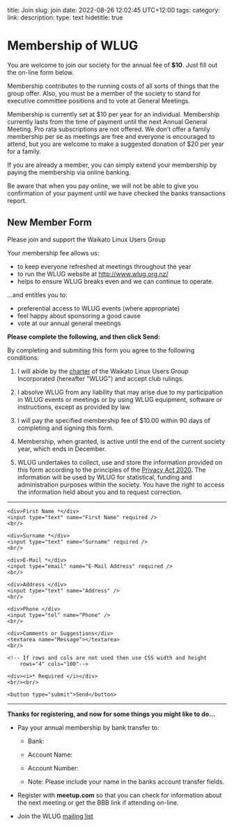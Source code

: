 title: Join
slug: join
date: 2022-08-26 12:02:45 UTC+12:00
tags: 
category: 
link: 
description: 
type: text
hidetitle: true
<!---
Draft completed: 2022-08-28 Ian Stewart
Notes: 
1.  Privacy Act 1993 https://dpmc.govt.nz/our-business-units/cabinet-office/supporting-work-cabinet/cabinet-manual/8-official-information-3

2. 2020 Principles https://www.legislation.govt.nz/act/public/2020/0031/latest/LMS23342.html

Updated 2023-03-09 Changed FormSpree link to Exmple.com. Ian.

2023-08-15 - Ian - Remove details of ASB account
-->

# Membership of WLUG

You are welcome to join our society for the annual fee of **$10**. Just fill out the on-line form below.

Membership contributes to the running costs of all sorts of things that the group offer. Also, you must be a member of the society to stand for executive committee positions and to vote at General Meetings.

Membership is currently set at $10 per year for an individual. Membership currently lasts from the time of payment until the next Annual General Meeting. Pro rata subscriptions are not offered. We don’t offer a family membership per se as meetings are free and everyone is encouraged to attend, but you are welcome to make a suggested donation of $20 per year for a family.


If you are already a member, you can simply extend your membership by paying the membership via online banking.

Be aware that when you pay online, we will not be able to give you confirmation of your payment until we have checked the banks transactions report.


## New Member Form

Please join and support the Waikato Linux Users Group

Your membership fee allows us:

* to keep everyone refreshed at meetings throughout the year
* to run the WLUG website at http://www.wlug.org.nz/
* helps to ensure WLUG breaks even and we can continue to operate.


...and entitles you to:

* preferential access to WLUG events (where appropriate)
* feel happy about sponsoring a good cause
* vote at our annual general meetings


**Please complete the following, and then click Send:**   

By completing and submiting this form you agree to the following conditions:

1. I will abide by the [charter](/charter/charter/) of the Waikato Linux Users Group Incorporated (hereafter
"WLUG") and accept club rulings.

2. I absolve WLUG from any liability that may arise due to my participation in WLUG events or
meetings or by using WLUG equipment, software or instructions, except as provided by
law.

3. I will pay the specified membership fee of $10.00 within 90 days of completing and signing
this form.

4. Membership, when granted, is active until the end of the current society year, which ends in
December.

5. WLUG undertakes to collect, use and store the information provided on this form according
to the principles of the [Privacy Act 2020](https://www.legislation.govt.nz/act/public/2020/0031/latest/LMS23223.html). The information will be used by WLUG for
statistical, funding and administration purposes within the society. You have the right to
access the information held about you and to request correction.


<!--- Add CSS for textarea to increase width -->
<style>
    textarea {
      width: 80%;
      }
</style>
<!--- New Member form. Using formspree to relay the form contents as an e-mail. -->
<hr>

<!-- Remove form action sending to formspree website. Ian 2023-03-07 
<form action="https://formspree.io/f/myyvzbjv" method="POST">
Send to example.com...
-->
<form action="http://www.example.com" method="POST">

    <div>First Name *</div>
    <input type="text" name="First Name" required />
    <br/>

    <div>Surname *</div>
    <input type="text" name="Surname" required />
    <br/>
    
    <div>E-Mail *</div>
    <input type="email" name="E-Mail Address" required />
    <br/>

    <div>Address </div>
    <input type="text" name="Address" />
    <br/>

    <div>Phone </div>
    <input type="tel" name="Phone" />
    <br/>

    <div>Comments or Suggestions</div>
    <textarea name="Message"></textarea>    
    <br/>
   
    <!-- If rows and cols are not used then use CSS width and height
        rows="4" cols="100"-->

    <div><i>* Required </i></div>
    <br/><br/>

    <button type="submit">Send</button>  
             
</form>
<hr> 

**Thanks for registering, and now for some things you might like to do...**

* Pay your annual membership by bank transfer to: 

    * Bank:
    * Account Name: 
    * Account Number:
    
    * Note: Please include your name in the banks account transfer fields.

* Register with **meetup.com** so that you can check for information about the next meeting or get the BBB link if attending on-line.

* Join the WLUG [mailing list](/mail/)


